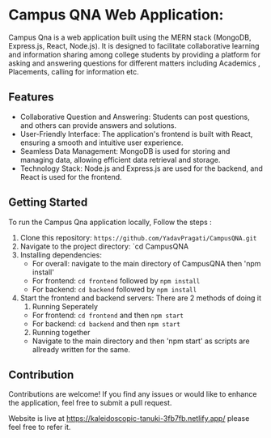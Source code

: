 
# Campus QNA Web Application: 
Campus Qna is a web application built using the MERN stack (MongoDB, Express.js, React, Node.js). It is designed to facilitate collaborative learning and information sharing among college students by providing a platform for asking and answering questions for different matters including Academics , Placements, calling for information etc.

## Features

- Collaborative Question and Answering: Students can post questions, and others can provide answers and solutions.
- User-Friendly Interface: The application's frontend is built with React, ensuring a smooth and intuitive user experience.
- Seamless Data Management: MongoDB is used for storing and managing data, allowing efficient data retrieval and storage.
- Technology Stack: Node.js and Express.js are used for the backend, and React is used for the frontend.

## Getting Started

To run the Campus Qna application locally, Follow the steps :
1. Clone this repository: `https://github.com/YadavPragati/CampusQNA.git`
2. Navigate to the project directory: `cd CampusQNA
3. Installing dependencies:
   - For overall: navigate to the main directory of CampusQNA then 'npm install'
   - For frontend: `cd frontend` followed by `npm install`
   - For backend: `cd backend` followed by `npm install`
5. Start the frontend and backend servers: There are 2 methods of doing it
   1.  Running Seperately
      - For frontend: `cd frontend` and then `npm start`
      - For backend: `cd backend` and then `npm start`
   2.  Running together
      - Navigate to the main directory and then 'npm start'  as scripts are allready written for the same. 

## Contribution

Contributions are welcome! If you find any issues or would like to enhance the application, feel free to submit a pull request.

Website is live at https://kaleidoscopic-tanuki-3fb7fb.netlify.app/ please feel free to refer it.
